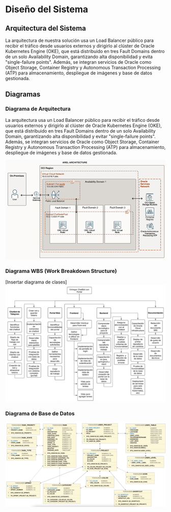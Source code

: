 # Diseño del Sistema

## Arquitectura del Sistema
La arquitectura de nuestra solución usa un Load Balancer público para recibir el tráfico desde usuarios externos y dirigirlo al clúster de Oracle Kubernetes Engine (OKE), que está distribuido en tres Fault Domains dentro de un solo Availability Domain, garantizando alta disponibilidad y evita "single-failure points". Además, se integran servicios de Oracle como Object Storage, Container Registry y Autonomous Transaction Processing (ATP) para almacenamiento, despliegue de imágenes y base de datos gestionada.

## Diagramas

### Diagrama de Arquitectura
La arquitectura usa un Load Balancer público para recibir el tráfico desde usuarios externos y dirigirlo al clúster de Oracle Kubernetes Engine (OKE), que está distribuido en tres Fault Domains dentro de un solo Availability Domain, garantizando alta disponibilidad y evitar "single-failure points". Además, se integran servicios de Oracle como Object Storage, Container Registry y Autonomous Transaction Processing (ATP) para almacenamiento, despliegue de imágenes y base de datos gestionada.

![Diagrama de Arquitectura](architecture_diagram.png)

### Diagrama WBS (Work Breakdown Structure)
[Insertar diagrama de clases]
![Diagrama Work Breakdown Structure](wbs.png)


### Diagrama de Base de Datos

![Diagrama de Base de Datos](database.png)
